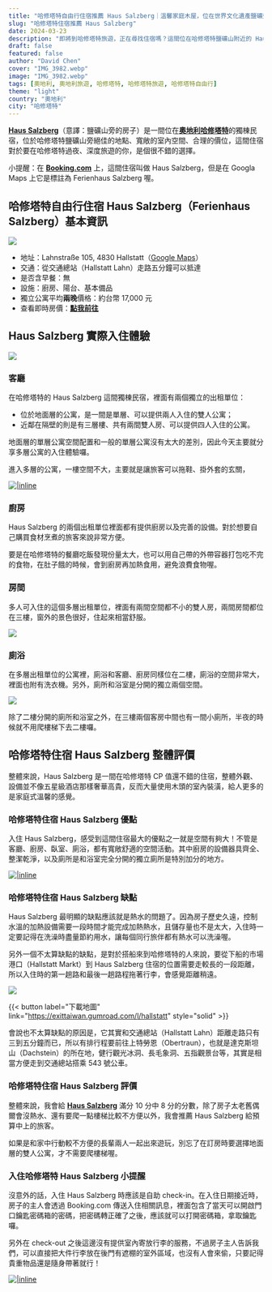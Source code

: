 ```yaml
---
title: "哈修塔特自由行住宿推薦 Haus Salzberg｜溫馨家庭木屋，位在世界文化遺產鹽礦旁的住宿選擇"
slug: "哈修塔特住宿推薦 Haus Salzberg"
date: 2024-03-23
description: "即將到哈修塔特旅遊，正在尋找住宿嗎？這間位在哈修塔特鹽礦山附近的 Haus Salzberg，擁有寬敞空間，價格合理，對於多人同行的旅人，是個值得考慮的選擇。"
draft: false
featured: false
author: "David Chen"
cover: "IMG_3982.webp"
image: "IMG_3982.webp"
tags: [奧地利, 奧地利旅遊, 哈修塔特, 哈修塔特旅遊, 哈修塔特自由行]
theme: "light"
country: "奧地利"
city: "哈修塔特"
---
```


[**Haus Salzberg**](https://www.booking.com/hotel/at/ferienhaus-salzberg.xt.html?aid=7956794&no_rooms=1&group_adults=2)（意譯：鹽礦山旁的房子）是一間位在[**奧地利哈修塔特**](/posts/%E5%93%88%E4%BF%AE%E5%A1%94%E7%89%B9%E6%97%85%E9%81%8A%E5%85%A8%E6%94%BB%E7%95%A5/)的獨棟民宿，位於哈修塔特鹽礦山旁絕佳的地點、寬敞的室內空間、合理的價位，這間住宿對於要在哈修塔特過夜、深度旅遊的你，是個很不錯的選擇。

小提醒：在 [**Booking.com**](https://www.booking.com/hotel/at/ferienhaus-salzberg.xt.html?aid=7956794&no_rooms=1&group_adults=2) 上，這間住宿叫做 Haus Salzberg，但是在 Googla Maps 上它是標註為 Ferienhaus Salzberg 喔。

## 哈修塔特自由行住宿 Haus Salzberg（Ferienhaus Salzberg）基本資訊

![](IMG_3982.webp)

- 地址：Lahnstraße 105, 4830 Hallstatt（[Google Maps](https://maps.app.goo.gl/Kjx9VZepwX9ujWnb9)）
- 交通：從交通總站（Hallstatt Lahn）走路五分鐘可以抵達
- 是否含早餐：無
- 設施：廚房、陽台、基本備品
- 獨立公寓平均**兩晚**價格：約台幣 17,000 元
- 查看即時房價：**[點我前往](https://www.booking.com/hotel/at/ferienhaus-salzberg.xt.html?aid=7956794&no_rooms=1&group_adults=2)**

## Haus Salzberg 實際入住體驗

![](IMG_3979.webp)

### 客廳

在哈修塔特的 Haus Salzberg 這間獨棟民宿，裡面有兩個獨立的出租單位：
- 位於地面層的公寓，是一間是單層、可以提供兩人入住的雙人公寓；
- 近鄰在隔壁的則是有三層樓、共有兩間雙人房、可以提供四人入住的公寓。

地面層的單層公寓空間配置和一般的單層公寓沒有太大的差別，因此今天主要就分享多層公寓的入住體驗囉。

進入多層的公寓，一樓空間不大，主要就是讓旅客可以拖鞋、掛外套的玄關，

[![|inline](hotel-banner.webp)](https://l.exittaiwan.com/book-a-hotel)

### 廚房

Haus Salzberg 的兩個出租單位裡面都有提供廚房以及完善的設備。對於想要自己購買食材烹煮的旅客來說非常方便。

要是在哈修塔特的餐廳吃飯發現份量太大，也可以用自己帶的外帶容器打包吃不完的食物，在肚子餓的時候，會到廚房再加熱食用，避免浪費食物喔。

### 房間

多人可入住的這個多層出租單位，裡面有兩間空間都不小的雙人房，兩間房間都位在三樓，窗外的景色很好，住起來相當舒服。

![](IMG_3860.webp)

### 廁浴

在多層出租單位的公寓裡，廁浴和客廳、廚房同樣位在二樓，廁浴的空間非常大，裡面也附有洗衣機。另外，廁所和浴室是分開的獨立兩個空間。

![](IMG_3859.webp)

除了二樓分開的廁所和浴室之外，在三樓兩個客房中間也有一間小廁所，半夜的時候就不用爬樓梯下去二樓囉。

## 哈修塔特住宿 Haus Salzberg 整體評價

整體來說，Haus Salzberg 是一間在哈修塔特 CP 值還不錯的住宿，整體外觀、設備並不像五星級酒店那樣奢華高貴，反而大量使用木頭的室內裝潢，給人更多的是家庭式溫馨的感覺。

### 哈修塔特住宿 Haus Salzberg 優點

入住 Haus Salzberg，感受到這間住宿最大的優點之一就是空間有夠大！不管是客廳、廚房、臥室、廁浴，都有寬敞舒適的空間活動。其中廚房的設備器具齊全、整潔乾淨，以及廁所是和浴室完全分開的獨立廁所是特別加分的地方。

[![|inline](hotel-banner.webp)](https://l.exittaiwan.com/book-a-hotel)

### 哈修塔特住宿 Haus Salzberg 缺點

Haus Salzberg 最明顯的缺點應該就是熱水的問題了。因為房子歷史久遠，控制水溫的加熱設備需要一段時間才能完成加熱熱水，且儲存量也不是太大，入住時一定要記得在洗澡時盡量節約用水，讓每個同行旅伴都有熱水可以洗澡喔。

另外一個不太算缺點的缺點，是對於搭船來到哈修塔特的人來說，要從下船的市場港口（Hallstatt Markt）到 Haus Salzberg 住宿的位置需要走較長的一段距離，所以入住時的第一趟路和最後一趟路程拖著行李，會感覺距離稍遠。

![](hallstatt-am-see.webp)

{{< button label="下載地圖" link="https://exittaiwan.gumroad.com/l/hallstatt" style="solid" >}}

會說也不太算缺點的原因是，它其實和交通總站（Hallstatt Lahn）距離走路只有三到五分鐘而已，所以有排行程要前往上特勞恩（Obertraun），也就是達克斯坦山（Dachstein）的所在地，健行觀光冰洞、長毛象洞、五指觀景台等，其實是相當方便走到交通總站搭乘 543 號公車。

### 哈修塔特住宿 Haus Salzberg 評價

整體來說，我會給 [**Haus Salzberg**](https://www.booking.com/hotel/at/ferienhaus-salzberg.xt.html?aid=7956794&no_rooms=1&group_adults=2) 滿分 10 分中 8 分的分數，除了房子太老舊偶爾會沒熱水、還有要爬一點樓梯比較不方便以外，我會推薦 Haus Salzberg 給預算中上的旅客。

如果是和家中行動較不方便的長輩兩人一起出來遊玩，別忘了在訂房時要選擇地面層的雙人公寓，才不需要爬樓梯喔。

### 入住哈修塔特 Haus Salzberg 小提醒

沒意外的話，入住 Haus Salzberg 時應該是自助 check-in。在入住日期接近時，房子的主人會透過 Booking.com 傳送入住相關訊息，裡面包含了當天可以開啟門口鑰匙密碼箱的密碼，把密碼轉正確了之後，應該就可以打開密碼箱，拿取鑰匙囉。

另外在 check-out 之後這邊沒有提供室內寄放行李的服務，不過房子主人告訴我們，可以直接把大件行李放在後門有遮棚的室外區域，也沒有人會來偷，只要記得貴重物品還是隨身帶著就行！

[![|inline](hotel-banner.webp)](https://l.exittaiwan.com/book-a-hotel)